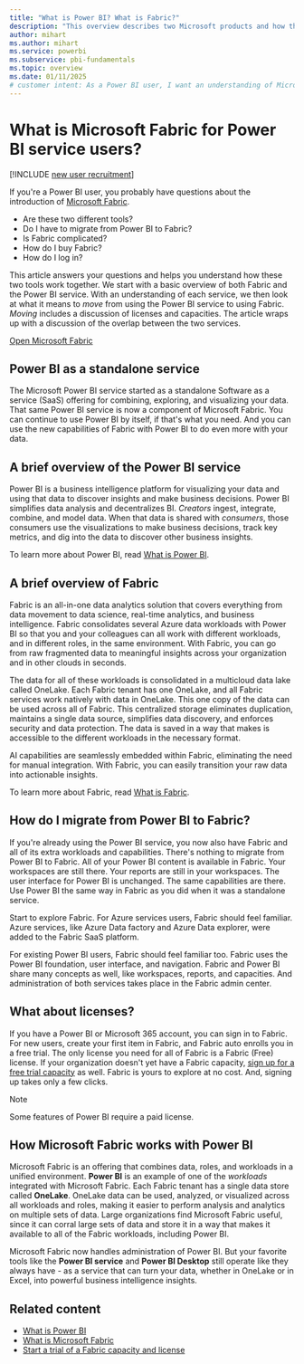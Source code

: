 ```yaml
---
title: "What is Power BI? What is Fabric?"
description: "This overview describes two Microsoft products and how they work together. The two products are Microsoft Fabric and Microsoft Power BI."
author: mihart
ms.author: mihart
ms.service: powerbi
ms.subservice: pbi-fundamentals
ms.topic: overview  
ms.date: 01/11/2025
# customer intent: As a Power BI user, I want an understanding of Microsoft Fabric and how it relates to the Power BI service so that I know how to use these two services separately or together.
---
```


# What is Microsoft Fabric for Power BI service users?

[!INCLUDE [new user recruitment](../includes/fabric-new-user-research.md)]

If you're a Power BI user, you probably have questions about the introduction of [Microsoft Fabric](/fabric/get-started/microsoft-fabric-overview).

- Are these two different tools? 
- Do I have to migrate from Power BI to Fabric? 
- Is Fabric complicated?
- How do I buy Fabric? 
- How do I log in?

This article answers your questions and helps you understand how these two tools work together. We start with a basic overview of both Fabric and the Power BI service. With an understanding of each service, we then look at what it means to *move* from using the Power BI service to using Fabric. *Moving* includes a discussion of licenses and capacities. The article wraps up with a discussion of the overlap between the two services.

[Open Microsoft Fabric](https://app.fabric.microsoft.com)

## Power BI as a standalone service

The Microsoft Power BI service started as a standalone Software as a service (SaaS) offering for combining, exploring, and visualizing your data. That same Power BI service is now a component of Microsoft Fabric. You can continue to use Power BI by itself, if that's what you need. And you can use the new capabilities of Fabric with Power BI to do even more with your data.

## A brief overview of the Power BI service

Power BI is a business intelligence platform for visualizing your data and using that data to discover insights and make business decisions. Power BI simplifies data analysis and decentralizes BI. *Creators* ingest, integrate, combine, and model data. When that data is shared with *consumers*, those consumers use the visualizations to make business decisions, track key metrics, and dig into the data to discover other business insights. 

To learn more about Power BI, read [What is Power BI](power-bi-overview.md).

## A brief overview of Fabric

Fabric is an all-in-one data analytics solution that covers everything from data movement to data science, real-time analytics, and business intelligence. Fabric consolidates several Azure data workloads with Power BI so that you and your colleagues can all work with different workloads, and in different roles, in the same environment. With Fabric, you can go from raw fragmented data to meaningful insights across your organization and in other clouds in seconds.  

The data for all of these workloads is consolidated in a multicloud data lake called OneLake. Each Fabric tenant has one OneLake, and all Fabric services work natively with data in OneLake. This one copy of the data can be used across all of Fabric. This centralized storage eliminates duplication, maintains a single data source, simplifies data discovery, and enforces security and data protection. The data is saved in a way that makes is accessible to the different workloads in the necessary format.  

 AI capabilities are seamlessly embedded within Fabric, eliminating the need for manual integration. With Fabric, you can easily transition your raw data into actionable insights.

To learn more about Fabric, read [What is Fabric](/fabric/get-started/microsoft-fabric-overview).

## How do I migrate from Power BI to Fabric?

If you're already using the Power BI service, you now also have Fabric and all of its extra workloads and capabilities. There's nothing to migrate from Power BI to Fabric. All of your Power BI content is available in Fabric. Your workspaces are still there. Your reports are still in your workspaces. The user interface for Power BI is unchanged. The same capabilities are there. Use Power BI the same way in Fabric as you did when it was a standalone service. 

Start to explore Fabric. For Azure services users, Fabric should feel familiar. Azure services, like Azure Data factory and Azure Data explorer, were added to the Fabric SaaS platform.

For existing Power BI users, Fabric should feel familiar too. Fabric uses the Power BI foundation, user interface, and navigation. Fabric and Power BI share many concepts as well, like workspaces, reports, and capacities. And administration of both services takes place in the Fabric admin center. 

## What about licenses?

If you have a Power BI or Microsoft 365 account, you can sign in to Fabric. For new users, create your first item in Fabric, and Fabric auto enrolls you in a free trial. The only license you need for all of Fabric is a Fabric (Free) license. If your organization doesn't yet have a Fabric capacity, [sign up for a free trial capacity](/fabric/get-started/fabric-trial) as well. Fabric is yours to explore at no cost. And, signing up takes only a few clicks.  

> [!NOTE]
> Some features of Power BI require a paid license.  

## How Microsoft Fabric works with Power BI

Microsoft Fabric is an offering that combines data, roles, and workloads in a unified environment. **Power BI** is an example of one of the *workloads* integrated with Microsoft Fabric. Each Fabric tenant has a single data store called **OneLake**. OneLake data can be used, analyzed, or visualized across all workloads and roles, making it easier to perform analysis and analytics on multiple sets of data. Large organizations find Microsoft Fabric useful, since it can corral large sets of data and store it in a way that makes it available to all of the Fabric workloads, including Power BI.

Microsoft Fabric now handles administration of Power BI. But your favorite tools like the **Power BI service** and **Power BI Desktop** still operate like they always have - as a service that can turn your data, whether in OneLake or in Excel, into powerful business intelligence insights.

## Related content

- [What is Power BI](power-bi-overview.md)
- [What is Microsoft Fabric](/fabric/get-started/microsoft-fabric-overview)
- [Start a trial of a Fabric capacity and license](/fabric/get-started/fabric-trial)